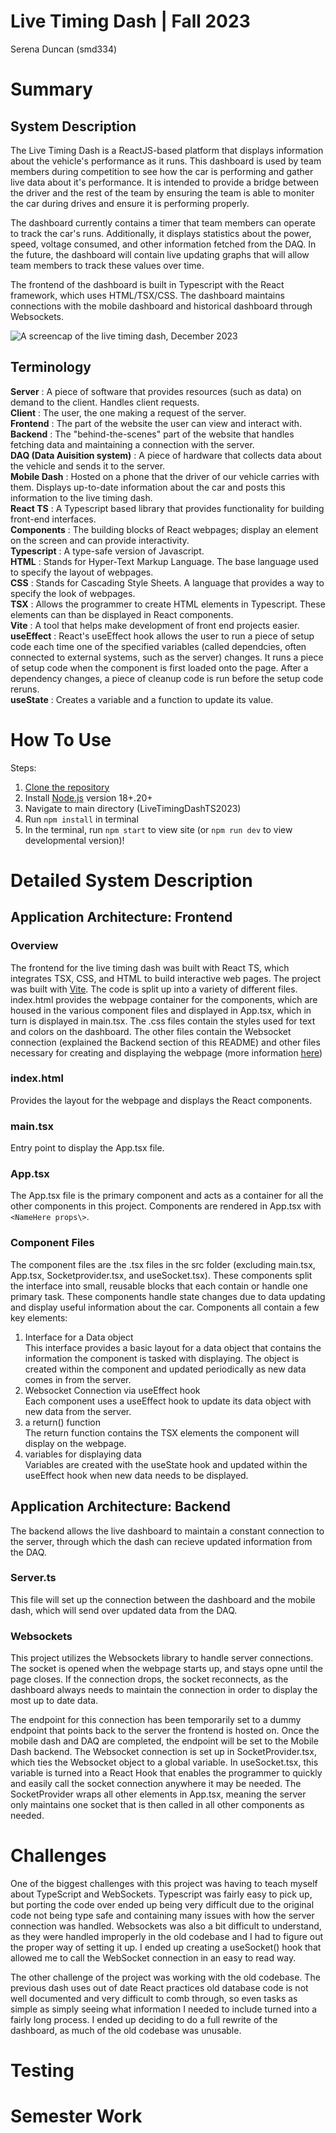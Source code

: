 # Live Timing Dash | Fall 2023
Serena Duncan (smd334)
# Summary
## System Description
The Live Timing Dash is a ReactJS-based platform that displays information about the vehicle's performance as it runs. This dashboard is used by team members during competition to see how the car is performing and gather live data about it's performance. It is intended to provide a bridge between the driver and the rest of the team by ensuring the team is able to moniter the car during drives and ensure it is performing properly. 

The dashboard currently contains a timer that team members can operate to track the car's runs. Additionally, it displays statistics about the power, speed, voltage consumed, and other information fetched from the DAQ. In the future, the dashboard will contain live updating graphs that will allow team members to track these values over time. 

The frontend of the dashboard is built in Typescript with the React framework, which uses HTML/TSX/CSS. The dashboard maintains connections with the mobile dashboard and historical dashboard through Websockets.

![A screencap of the live timing dash, December 2023](src/assets/dash.png)

## Terminology
**Server** : A piece of software that provides resources (such as data) on demand to the client. Handles client requests. <br>
**Client** : The user, the one making a request of the server. <br>
**Frontend** : The part of the website the user can view and interact with. <br>
**Backend** : The "behind-the-scenes" part of the website that handles fetching data and maintaining a connection with the server. <br>
**DAQ (Data Auisition system)** : A piece of hardware that collects data about the vehicle and sends it to the server. <br>
**Mobile Dash** : Hosted on a phone that the driver of our vehicle carries with them. Displays up-to-date information about the car and posts this information to the live timing dash. <br>
**React TS** : A Typescript based library that provides functionality for building front-end interfaces. <br>
**Components** : The building blocks of React webpages; display an element on the screen and can provide interactivity. <br>
**Typescript** : A type-safe version of Javascript. <br>
**HTML** : Stands for Hyper-Text Markup Language. The base language used to specify the layout of webpages. <br>
**CSS** : Stands for Cascading Style Sheets. A language that provides a way to specify the look of webpages. <br>
**TSX** : Allows the programmer to create HTML elements in Typescript. These elements can than be displayed in React components. <br>
**Vite** : A tool that helps make development of front end projects easier. <br>
**useEffect** : React's useEffect hook allows the user to run a piece of setup code  each time one of the specified variables (called dependcies, often connected to external systems, such as the server) changes. It runs a piece of setup code when the component is first loaded onto the page. After a dependency changes, a piece of cleanup code is run before the setup code reruns. <br>
**useState** : Creates a variable and a function to update its value. <br>

# How To Use
Steps:
1) [Clone the repository](https://docs.github.com/en/repositories/creating-and-managing-repositories/cloning-a-repository)
2) Install [Node.js](https://nodejs.org/en/learn/getting-started/how-to-install-nodejs) version 18+.20+
3) Navigate to main directory (LiveTimingDashTS2023)
4) Run `npm install` in terminal
5) In the terminal, run `npm start` to view site (or `npm run dev` to view developmental version)!

# Detailed System Description
## Application Architecture: Frontend
### Overview
The frontend for the live timing dash was built with React TS, which integrates TSX, CSS, and HTML to build interactive web pages. The project was built with [Vite](https://vitejs.dev/guide/). The code is split up into a variety of different files. index.html provides the webpage container for the components, which are housed in the various component files and displayed in App.tsx, which in turn is displayed in    main.tsx. The .css files contain the styles used for text and colors on the dashboard. The other files contain the Websocket connection (explained the Backend section of this README) and other files necessary for creating and displaying the webpage (more information [here](https://vitejs.dev/guide/#scaffolding-your-first-vite-project))

### index.html
Provides the layout for the webpage and displays the React components.

### main.tsx
Entry point to display the App.tsx file.

### App.tsx
The App.tsx file is the primary component and acts as a container for all the other components in this project. Components are rendered in App.tsx with 
`<NameHere props\>`. 

### Component Files
The component files are the .tsx files in the src folder (excluding main.tsx, App.tsx, Socketprovider.tsx, and useSocket.tsx). These components split the interface into small, reusable blocks that each contain or handle one primary task. These components handle state changes due to data updating and display useful information about the car. Components all contain a few key elements:
1) Interface for a Data object <br>
This interface provides a basic layout for a data object that contains the information the component is tasked with displaying. The object is created within the component and updated periodically as new data comes in from the server.
2) Websocket Connection via useEffect hook <br>
Each component uses a useEffect hook to update its data object with new data from the server. 
3) a return() function <br>
The return function contains the TSX elements the component will display on the webpage.
4) variables for displaying data <br>
Variables are created with the useState hook and updated within the useEffect hook when new data needs to be displayed.

## Application Architecture: Backend
The backend allows the live dashboard to maintain a constant connection to the server, through which the dash can recieve updated information from the DAQ.

### Server.ts
This file will set up the connection between the dashboard and the mobile dash, which will send over updated data from the DAQ.

### Websockets
This project utilizes the Websockets library to handle server connections. The socket is opened when the webpage starts up, and stays opne until the page closes. If the connection drops, the socket reconnects, as the dashboard always needs to maintain the connection in order to display the most up to date data. 

The endpoint for this connection has been temporarily set to a dummy endpoint that points back to the server the frontend is hosted on. Once the mobile dash and DAQ are completed, the endpoint will be set to the Mobile Dash backend. The Websocket connection is set up in SocketProvider.tsx, which ties the Websocket object to a global variable. In useSocket.tsx, this variable is turned into a React Hook that enables the programmer to quickly and easily call the socket connection anywhere it may be needed. The SocketProvider wraps all other elements in App.tsx, meaning the server only maintains one socket that is then called in all other components as needed.

# Challenges
One of the biggest challenges with this project was having to teach myself about TypeScript and WebSockets. Typescript was fairly easy to pick up, but porting the code over ended up being very difficult due to the original code not being type safe and containing many issues with how the server connection was handled. Websockets was also a bit difficult to understand, as they were handled improperly in the old codebase and I had to figure out the proper way of setting it up. I ended up creating a useSocket() hook that allowed me to call the WebSocket connection in an easy to read way.

The other challenge of the project was working with the old codebase. The previous dash uses out of date React practices old database code is not well documented and very difficult to comb through, so even tasks as simple as simply seeing what information I needed to include turned into a fairly long process. I ended up deciding to do a full rewrite of the dashboard, as much of the old codebase was unusable.

# Testing

# Semester Work
